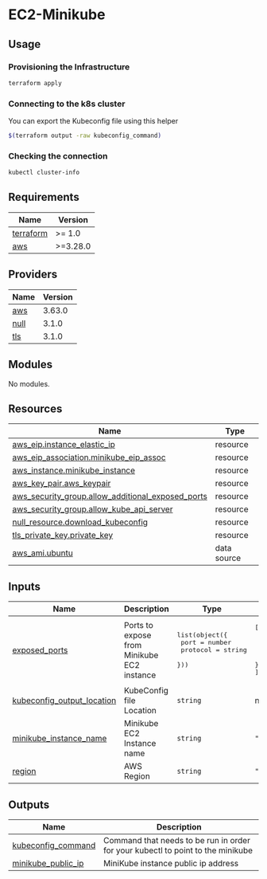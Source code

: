 # EC2-Minikube

## Usage

### Provisioning the Infrastructure

```bash
terraform apply
```

### Connecting to the k8s cluster

You can export the Kubeconfig file using this helper
```bash
$(terraform output -raw kubeconfig_command)
```

### Checking the connection

```bash
kubectl cluster-info
```

<!-- BEGIN_TF_DOCS -->
## Requirements

| Name                                                                      | Version  |
| ------------------------------------------------------------------------- | -------- |
| <a name="requirement_terraform"></a> [terraform](#requirement\_terraform) | >= 1.0   |
| <a name="requirement_aws"></a> [aws](#requirement\_aws)                   | >=3.28.0 |

## Providers

| Name                                                 | Version |
| ---------------------------------------------------- | ------- |
| <a name="provider_aws"></a> [aws](#provider\_aws)    | 3.63.0  |
| <a name="provider_null"></a> [null](#provider\_null) | 3.1.0   |
| <a name="provider_tls"></a> [tls](#provider\_tls)    | 3.1.0   |

## Modules

No modules.

## Resources

| Name                                                                                                                                            | Type        |
| ----------------------------------------------------------------------------------------------------------------------------------------------- | ----------- |
| [aws_eip.instance_elastic_ip](https://registry.terraform.io/providers/hashicorp/aws/latest/docs/resources/eip)                                  | resource    |
| [aws_eip_association.minikube_eip_assoc](https://registry.terraform.io/providers/hashicorp/aws/latest/docs/resources/eip_association)           | resource    |
| [aws_instance.minikube_instance](https://registry.terraform.io/providers/hashicorp/aws/latest/docs/resources/instance)                          | resource    |
| [aws_key_pair.aws_keypair](https://registry.terraform.io/providers/hashicorp/aws/latest/docs/resources/key_pair)                                | resource    |
| [aws_security_group.allow_additional_exposed_ports](https://registry.terraform.io/providers/hashicorp/aws/latest/docs/resources/security_group) | resource    |
| [aws_security_group.allow_kube_api_server](https://registry.terraform.io/providers/hashicorp/aws/latest/docs/resources/security_group)          | resource    |
| [null_resource.download_kubeconfig](https://registry.terraform.io/providers/hashicorp/null/latest/docs/resources/resource)                      | resource    |
| [tls_private_key.private_key](https://registry.terraform.io/providers/hashicorp/tls/latest/docs/resources/private_key)                          | resource    |
| [aws_ami.ubuntu](https://registry.terraform.io/providers/hashicorp/aws/latest/docs/data-sources/ami)                                            | data source |

## Inputs

| Name                                                                                                                 | Description                                | Type                                                                                | Default                                                                     | Required |
| -------------------------------------------------------------------------------------------------------------------- | ------------------------------------------ | ----------------------------------------------------------------------------------- | --------------------------------------------------------------------------- | :------: |
| <a name="input_exposed_ports"></a> [exposed\_ports](#input\_exposed\_ports)                                          | Ports to expose from Minikube EC2 instance | <pre>list(object({<br>    port     = number<br>    protocol = string<br>  }))</pre> | <pre>[<br>  {<br>    "port": 80,<br>    "protocol": "tcp"<br>  }<br>]</pre> |    no    |
| <a name="input_kubeconfig_output_location"></a> [kubeconfig\_output\_location](#input\_kubeconfig\_output\_location) | KubeConfig file Location                   | `string`                                                                            | n/a                                                                         |   yes    |
| <a name="input_minikube_instance_name"></a> [minikube\_instance\_name](#input\_minikube\_instance\_name)             | Minikube EC2 Instance name                 | `string`                                                                            | `"minikube-on-ec2"`                                                         |    no    |
| <a name="input_region"></a> [region](#input\_region)                                                                 | AWS Region                                 | `string`                                                                            | `"eu-west-1"`                                                               |    no    |

## Outputs

| Name                                                                                           | Description                                                                     |
| ---------------------------------------------------------------------------------------------- | ------------------------------------------------------------------------------- |
| <a name="output_kubeconfig_command"></a> [kubeconfig\_command](#output\_kubeconfig\_command)   | Command that needs to be run in order for your kubectl to point to the minikube |
| <a name="output_minikube_public_ip"></a> [minikube\_public\_ip](#output\_minikube\_public\_ip) | MiniKube instance public ip address                                             |
<!-- END_TF_DOCS -->
